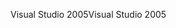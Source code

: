 <span data-ttu-id="ac002-101">Visual Studio 2005</span><span class="sxs-lookup"><span data-stu-id="ac002-101">Visual Studio 2005</span></span>